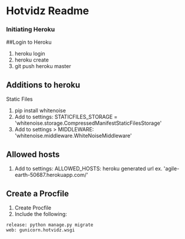 # Hotvidz Readme

### Initiating Heroku

##Login to Heroku

1. heroku login
2. heroku create
3. git push heroku master


## Additions to heroku
Static Files
1. pip install whitenoise
2. Add to settings: STATICFILES_STORAGE = 'whitenoise.storage.CompressedManifestStaticFilesStorage'
3. Add to settings > MIDDLEWARE: 'whitenoise.middleware.WhiteNoiseMiddleware'

## Allowed hosts
1. Add to settings: ALLOWED_HOSTS: heroku generated url ex. 'agile-earth-50687.herokuapp.com/'

## Create a Procfile
1. Create Procfile
2. Include the following:
```
release: python manage.py migrate
web: gunicorn.hotvidz.wsgi
```
